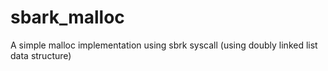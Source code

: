 # sbark_malloc
A simple malloc implementation using sbrk syscall  (using doubly linked list data structure)
